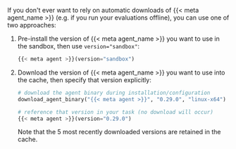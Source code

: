 
If you don't ever want to rely on automatic downloads of {{< meta agent_name >}} (e.g. if you run your evaluations offline), you can use one of two approaches:

1.  Pre-install the version of {{< meta agent_name >}} you want to use in the sandbox, then use `version="sandbox"`:

    ``` python
    {{< meta agent >}}(version="sandbox")
    ```

2.  Download the version of {{< meta agent_name >}} you want to use into the cache, then specify that version explicitly:

    ``` python
    # download the agent binary during installation/configuration
    download_agent_binary("{{< meta agent >}}", "0.29.0", "linux-x64")

    # reference that version in your task (no download will occur)
    {{< meta agent >}}(version="0.29.0")
    ```

    Note that the 5 most recently downloaded versions are retained in the cache.

